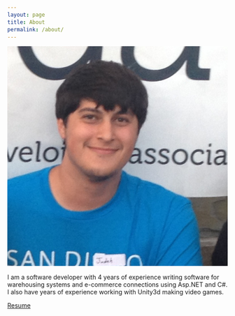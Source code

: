 ```yaml
---
layout: page
title: About
permalink: /about/
---
```


![Image](/assets/img/mecut.jpg)

I am a software developer with 4 years of experience writing software for warehousing systems and e-commerce connections using Asp.NET and C#.
I also have years of experience working with Unity3d making video games.

[Resume](https://drive.google.com/file/d/1qcwwo9vz6zSlf9XxqlNIIRUKQMKtlxKs/view?usp=sharing)
